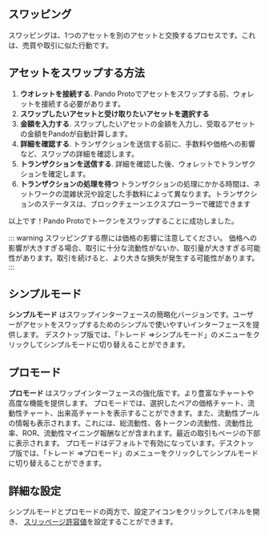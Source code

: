 ## スワッピング

スワッピングは、1つのアセットを別のアセットと交換するプロセスです。これは、売買や取引に似た行動です。

## アセットをスワップする方法

1. **ウオレットを接続する**.
   Pando Protoでアセットをスワップする前、ウォレットを接続する必要があります。
2. **スワップしたいアセットと受け取りたいアセットを選択する**
3. **金額を入力する**.
   スワップしたいアセットの金額を入力し、受取るアセットの金額をPandoが自動計算します。
4. **詳細を確認する**.
   トランザクションを送信する前に、手数料や価格への影響など、スワップの詳細を確認します。
5. **トランザクションを送信する**.
   詳細を確認した後、ウォレットでトランザクションを確定します。
6. **トランザクションの処理を待つ**
   トランザクションの処理にかかる時間は、ネットワークの混雑状況や設定した手数料によって異なります。トランザクションのステータスは、ブロックチェーンエクスプローラーで確認できます

以上です！Pando Protoでトークンをスワップすることに成功しました。

::: warning
スワッピングする際には価格の影響に注意してください。
価格への影響が大きすぎる場合、取引に十分な流動性がないか、取引量が大きすぎる可能性があります。取引を続けると、より大きな損失が発生する可能性があります。 
:::

## シンプルモード

**シンプルモード** はスワップインターフェースの簡略化バージョンです。ユーザーがアセットをスワップするためのシンプルで使いやすいインターフェースを提供します。
デスクトップ版では、「トレード ⇒シンプルモード」のメニューをクリックしてシンプルモードに切り替えることができます。

## プロモード

**プロモード** はスワップインターフェースの強化版です。より豊富なチャートや高度な機能を提供します。
プロモードでは、選択したペアの価格チャート、流動性チャート、出来高チャートを表示することができます。また、流動性プールの情報も表示されます。これには、総流動性、各トークンの流動性、流動性比率、ROR、流動性マイニング報酬などが含まれます。最近の取引もページの下部に表示されます。
プロモードはデフォルトで有効になっています。デスクトップ版では、「トレード ⇒プロモード」のメニューをクリックしてシンプルモードに切り替えることができます。

## 詳細な設定

シンプルモードとプロモードの両方で、設定アイコンをクリックしてパネルを開き、 [スリッページ許容値](../manual/trade.md#slippage-tolerance)を設定することができます。
